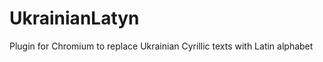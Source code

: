 UkrainianLatyn
==============

Plugin for Chromium to replace Ukrainian Cyrillic texts with Latin alphabet
